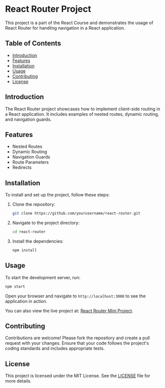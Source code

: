 # React Router Project

This project is a part of the React Course and demonstrates the usage of React Router for handling navigation in a React application.

## Table of Contents

- [Introduction](#introduction)
- [Features](#features)
- [Installation](#installation)
- [Usage](#usage)
- [Contributing](#contributing)
- [License](#license)

## Introduction

The React Router project showcases how to implement client-side routing in a React application. It includes examples of nested routes, dynamic routing, and navigation guards.

## Features

- Nested Routes
- Dynamic Routing
- Navigation Guards
- Route Parameters
- Redirects

## Installation

To install and set up the project, follow these steps:

1. Clone the repository:
    ```bash
    git clone https://github.com/yourusername/react-router.git
    ```
2. Navigate to the project directory:
    ```bash
    cd react-router
    ```
3. Install the dependencies:
    ```bash
    npm install
    ```

## Usage

To start the development server, run:
```bash
npm start
```
Open your browser and navigate to `http://localhost:3000` to see the application in action.

You can also view the live project at: [React Router Mini Project](https://geekykiran.github.io/react-router-mini-project/).

## Contributing

Contributions are welcome! Please fork the repository and create a pull request with your changes. Ensure that your code follows the project's coding standards and includes appropriate tests.

## License

This project is licensed under the MIT License. See the [LICENSE](LICENSE) file for more details.